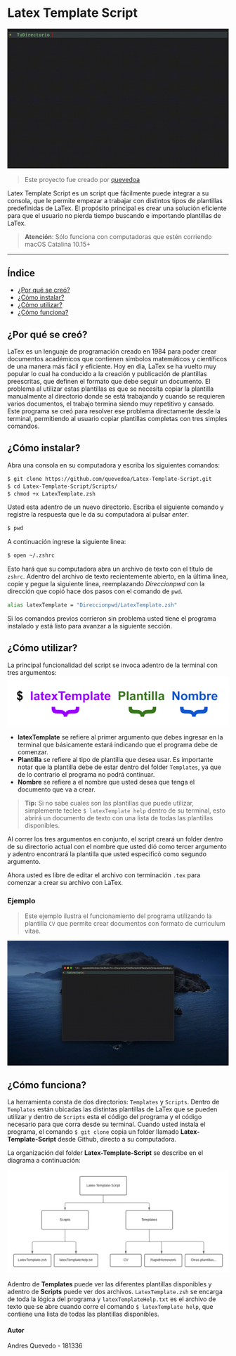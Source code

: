 # Latex Template Script 
![alt text](https://github.com/quevedoa/Latex-Template-Script/blob/main/Misc/GIF1.gif)
> Este proyecto fue creado por [quevedoa](https://github.com/quevedoa)

Latex Template Script es un script que fácilmente puede integrar a su consola, que le permite empezar a trabajar con distintos tipos de plantillas predefinidas de LaTex. El propósito principal es crear una solución eficiente para que el usuario no pierda tiempo buscando e importando plantillas de LaTex.

> **Atención**: Sólo funciona con computadoras que estén corriendo macOS Catalina 10.15+

---

## Índice
- [¿Por qué se creó?](#¿por-qué-se-creó?)
- [¿Cómo instalar?](#¿cómo-instalar?)
- [¿Cómo utilizar?](#¿cómo-utilizar?)
- [¿Cómo funciona?](#¿cómo-funciona?)

## ¿Por qué se creó?
LaTex es un lenguaje de programación creado en 1984 para poder crear documentos académicos que contienen símbolos matemáticos y científicos de una manera más fácil y eficiente. Hoy en día, LaTex se ha vuelto muy popular lo cual ha conducido a la creación y publicación de plantillas preescritas, que definen el formato que debe seguir un documento. El problema al utilizar estas plantillas es que se necesita copiar la plantilla manualmente al directorio donde se está trabajando y cuando se requieren varios documentos, el trabajo termina siendo muy repetitivo y cansado. Este programa se creó para resolver ese problema directamente desde la terminal, permitiendo al usuario copiar plantillas completas con tres simples comandos. 

## ¿Cómo instalar? 
Abra una consola en su computadora y escriba los siguientes comandos:
```bash
$ git clone https://github.com/quevedoa/Latex-Template-Script.git
$ cd Latex-Template-Script/Scripts/
$ chmod +x LatexTemplate.zsh
```
Usted esta adentro de un nuevo directorio. Escriba el siguiente comando y registre la respuesta que le da su computadora al pulsar *enter*.
```bash
$ pwd
```
A continuación ingrese la siguiente linea:
```bash
$ open ~/.zshrc
```
Esto hará que su computadora abra un archivo de texto con el título de `zshrc`. Adentro del archivo de texto recientemente abierto, en la última linea, copie y pegue la siguiente linea, reemplazando *Direccionpwd* con la dirección que copió hace dos pasos con el comando de `pwd`.
```bash
alias latexTemplate = "Direccionpwd/LatexTemplate.zsh"
```
Si los comandos previos corrieron sin problema usted tiene el programa instalado y está listo para avanzar a la siguiente sección.

## ¿Cómo utilizar? 
La principal funcionalidad del script se invoca adentro de la terminal con tres argumentos: 
![alt text](https://github.com/quevedoa/Latex-Template-Script/blob/main/Misc/partesCommand.png)
- **latexTemplate** se refiere al primer argumento que debes ingresar en la terminal que básicamente estará indicando que el programa debe de comenzar.
- **Plantilla** se refiere al tipo de plantilla que desea usar. Es importante notar que la plantilla debe de estar dentro del folder `Templates`, ya que de lo contrario el programa no podrá continuar.
- **Nombre** se refiere a el nombre que usted desea que tenga el documento que va a crear.
> **Tip:** Si no sabe cuales son las plantillas que puede utilizar, simplemente teclee `$ latexTemplate help` dentro de su terminal, esto abrirá un documento de texto con una lista de todas las plantillas disponibles.

Al correr los tres argumentos en conjunto, el script creará un folder dentro de su directorio actual con el nombre que usted dió como tercer argumento y adentro encontrará la plantilla que usted especificó como segundo argumento.

Ahora usted es libre de editar el archivo con terminación `.tex` para comenzar a crear su archivo con LaTex.

### Ejemplo
> Este ejemplo ilustra el funcionamiento del programa utilizando la plantilla `CV` que permite crear documentos con formato de curriculum vitae.

![alt text](https://github.com/quevedoa/Latex-Template-Script/blob/main/Misc/VideoGifSem.gif)

## ¿Cómo funciona? 
La herramienta consta de dos directorios: `Templates` y `Scripts`. Dentro de `Templates` están ubicadas las distintas plantillas de LaTex que se pueden utilizar y dentro de `Scripts` esta el código del programa y el código necesario para que corra desde su terminal. Cuando usted instala el programa, el comando `$ git clone` copia un folder llamado **Latex-Template-Script** desde Github, directo a su computadora.

 La organización del folder **Latex-Template-Script** se describe en el diagrama a continuación:

![alt text](https://github.com/quevedoa/Latex-Template-Script/blob/main/Misc/folderDiagram.png)

 Adentro de **Templates** puede ver las diferentes plantillas disponibles y adentro de **Scripts** puede ver dos archivos. `LatexTemplate.zsh` se encarga de toda la lógica del programa y `latexTemplateHelp.txt` es el archivo de texto que se abre cuando corre el comando `$ latexTemplate help`, que contiene una lista de todas las plantillas disponibles.

#### Autor
Andres Quevedo - 181336
